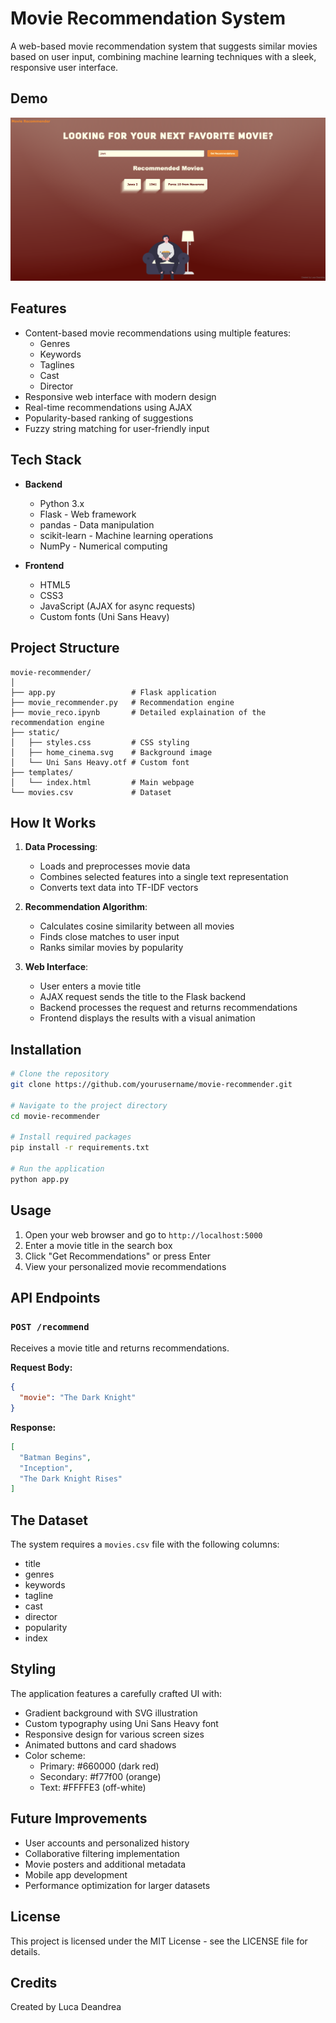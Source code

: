 # Movie Recommendation System

A web-based movie recommendation system that suggests similar movies based on user input, combining machine learning techniques with a sleek, responsive user interface.

## Demo

![Movie Recommender Screenshot](screenshots/Web_interface.png)

## Features

- Content-based movie recommendations using multiple features:
  - Genres
  - Keywords
  - Taglines
  - Cast
  - Director
- Responsive web interface with modern design
- Real-time recommendations using AJAX
- Popularity-based ranking of suggestions
- Fuzzy string matching for user-friendly input

## Tech Stack

- **Backend**
  - Python 3.x
  - Flask - Web framework
  - pandas - Data manipulation
  - scikit-learn - Machine learning operations
  - NumPy - Numerical computing
  
- **Frontend**
  - HTML5
  - CSS3
  - JavaScript (AJAX for async requests)
  - Custom fonts (Uni Sans Heavy)

## Project Structure

```
movie-recommender/
│
├── app.py                 # Flask application
├── movie_recommender.py   # Recommendation engine
├── movie_reco.ipynb       # Detailed explaination of the recommendation engine
├── static/
│   ├── styles.css         # CSS styling
│   ├── home_cinema.svg    # Background image
│   └── Uni Sans Heavy.otf # Custom font
├── templates/
│   └── index.html         # Main webpage
└── movies.csv             # Dataset
```

## How It Works

1. **Data Processing**: 
   - Loads and preprocesses movie data
   - Combines selected features into a single text representation
   - Converts text data into TF-IDF vectors

2. **Recommendation Algorithm**:
   - Calculates cosine similarity between all movies
   - Finds close matches to user input
   - Ranks similar movies by popularity

3. **Web Interface**:
   - User enters a movie title
   - AJAX request sends the title to the Flask backend
   - Backend processes the request and returns recommendations
   - Frontend displays the results with a visual animation

## Installation

```bash
# Clone the repository
git clone https://github.com/yourusername/movie-recommender.git

# Navigate to the project directory
cd movie-recommender

# Install required packages
pip install -r requirements.txt

# Run the application
python app.py
```

## Usage

1. Open your web browser and go to `http://localhost:5000`
2. Enter a movie title in the search box
3. Click "Get Recommendations" or press Enter
4. View your personalized movie recommendations

## API Endpoints

### `POST /recommend`

Receives a movie title and returns recommendations.

**Request Body:**
```json
{
  "movie": "The Dark Knight"
}
```

**Response:**
```json
[
  "Batman Begins",
  "Inception",
  "The Dark Knight Rises"
]
```

## The Dataset

The system requires a `movies.csv` file with the following columns:
- title
- genres
- keywords
- tagline
- cast
- director
- popularity
- index

## Styling

The application features a carefully crafted UI with:
- Gradient background with SVG illustration
- Custom typography using Uni Sans Heavy font
- Responsive design for various screen sizes
- Animated buttons and card shadows
- Color scheme: 
  - Primary: #660000 (dark red)
  - Secondary: #f77f00 (orange)
  - Text: #FFFFE3 (off-white)

## Future Improvements

- User accounts and personalized history
- Collaborative filtering implementation
- Movie posters and additional metadata
- Mobile app development
- Performance optimization for larger datasets

## License

This project is licensed under the MIT License - see the LICENSE file for details.

## Credits

Created by Luca Deandrea

